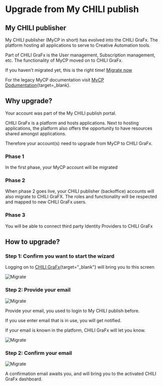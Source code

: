 # Upgrade from My CHILI publish

## My CHILI publisher

My CHILI publisher (MyCP in short) has evolved into the CHILI GraFx. The platform hosting all applications to serve to Creative Automation tools.

Part of CHILI GraFx is the User management, Subscription management, etc. The functionality of MyCP moved on to CHILI GraFx.

If you haven't migrated yet, this is the right time!
[Migrate now](/CHILI-GraFx/guides/onboarding/migration/index.md)

For the legacy MyCP documentation visit [MyCP Dodumentation](https://chilipublishdocs.atlassian.net/wiki/spaces/CPDOC/pages/1373405185/My+CHILI+publisher+a.k.a.+MyCP){target=_blank}.

## Why upgrade?

Your account was part of the My CHILI publish portal.

CHILI GraFx is a platform and hosts applications. Next to hosting applications, the platform also offers the opportunity to have resources shared amongst applications.

Therefore your account(s) need to upgrade from MyCP to CHILI GraFx.

### Phase 1

In the first phase, your MyCP account will be migrated

### Phase 2

When phase 2 goes live, your CHILI publisher (backoffice) accounts will also migrate to CHILI GraFX.
The roles and functionality will be respected and mapped to new CHILI GraFx users.

### Phase 3

You will be able to connect third party Identity Providers to CHILI GraFx

## How to upgrade?

### Step 1: Confirm you want to start the wizard

Logging on to [CHILI GraFx](https://chiligrafx.com){target="_blank"} will bring you to this screen

![Migrate](https://chilipublishdocs.imgix.net/CHILI_GraFx/migrate5.png?w=690)


### Step 2: Provide your email

![Migrate](https://chilipublishdocs.imgix.net/CHILI_GraFx/migrate2.png?w=690)

Provide your email, you used to login to My CHILI publish before.

If you use enter email that is in use, you will get notified.

If your email is known in the platform, CHILI GraFx will let you know.

![Migrate](https://chilipublishdocs.imgix.net/CHILI_GraFx/migrate4.png?w=250)


### Step 2: Confirm your email

![Migrate](https://chilipublishdocs.imgix.net/CHILI_GraFx/migrate3.png?w=690)

A confirmation email awaits you, and will bring you to the activated CHILI GraFx dashboard.